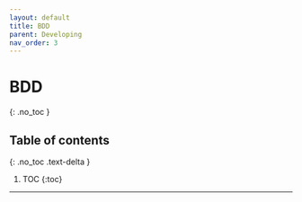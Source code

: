 ```yaml
---
layout: default
title: BDD
parent: Developing
nav_order: 3
---
```


# BDD
{: .no_toc }

## Table of contents
{: .no_toc .text-delta }

1. TOC
{:toc}

---